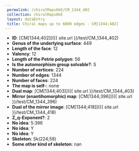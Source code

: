```yaml
--- 
 permalink: /chiralMaps6kE/CM_1344_402 
 collection: chiralMaps6kE
 layout: dataEntry
 title: Chiral maps up to 6000 edges - CM[1344;402]
---
```


- **ID**: [CM[1344;402]]({{ site.url }}/test/CM_1344_402)
- **Genus of the underlying surface**: 449
- **Length of the face**: 12
- **Valency**: 12
- **Length of the Petrie polygon**: 56
- **Is the automorphism group solvable?**: S
- **Number of vertices**: 224
- **Number of edges**: 1344
- **Number of faces**: 224
- **The map is self-**: none
- **Dual map**: [CM[1344;403]]({{ site.url }}/test/CM_1344_403)
- **Mirror (enantihomorphic) map**: [CM[1344;396]]({{ site.url }}/test/CM_1344_396)
- **Dual of the mirror image**: [CM[1344;418]]({{ site.url }}/test/CM_1344_418)
- **Z_q-Exponent?**: 2
- **No idea**:  5:396
- **No idea**: Y
- **No idea**: Y
- **Skeleton**: Sk(224;58)
- **Some other kind of skeleton**: nan
